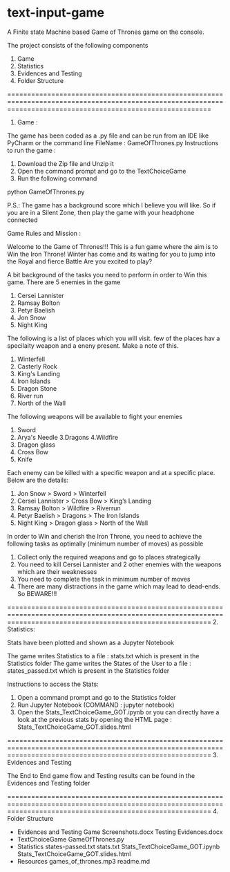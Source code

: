 # text-input-game
A Finite state Machine based Game of Thrones game on the console.

The project consists of the following components

1. Game
2. Statistics
3. Evidences and Testing
4. Folder Structure

===============================================================================================================================================================
1. Game :

The game has been coded as a .py file and can be run from an IDE like PyCharm or the command line
FileName : GameOfThrones.py
Instructions to run the game :
1. Download the Zip file and Unzip it
2. Open the command prompt and go to the TextChoiceGame
3. Run the following command

python GameOfThrones.py

P.S.: The game has a background score which I believe you will like. So if you are in a Silent Zone, then play the game with your headphone connected


Game Rules and Mission :

Welcome to the Game of Thrones!!!
This is a fun game where the aim is to Win the Iron Throne!
Winter has come and its waiting for you to jump into the Royal and fierce Battle
Are you excited to play?

A bit background of the tasks you need to perform in order to Win this game.
There are 5 enemies in the game
1. Cersei Lannister
2. Ramsay Bolton
3. Petyr Baelish
4. Jon Snow
5. Night King

The following is a list of places which you will visit. few of the places hav a specilaity weapon and a eneny present. Make a note of this.
1. Winterfell
2. Casterly Rock
3. King's Landing
4. Iron Islands
5. Dragon Stone
6. River run
7. North of the Wall

The following weapons will be available to fight your enemies
1. Sword
2. Arya's Needle
3.Dragons
4.Wildfire
5. Dragon glass
6. Cross Bow
7. Knife


Each enemy can be killed with a specific weapon and at a specific place. Below are the details:
1. Jon Snow > Sword > Winterfell
2. Cersei Lannister > Cross Bow > King’s Landing
3. Ramsay Bolton > Wildfire > Riverrun
4. Petyr Baelish > Dragons > The Iron Islands
5. Night King > Dragon glass > North of the Wall

In order to Win and cherish the Iron Throne, you need to achieve the following tasks as optimally (minimum number of moves) as possible
1. Collect only the required weapons and go to places strategically
2. You need to kill Cersei Lannister and 2 other enemies with the weapons which are their weaknesses
3. You need to complete the task in minimum number of moves
4. There are many distractions in the game which may lead to dead-ends. So BEWARE!!!

===============================================================================================================================================================
2. Statistics:

Stats have been plotted and shown as a Jupyter Notebook

The game writes Statistics to a file : stats.txt which is present in the Statistics folder
The game writes the States of the User to a file : states_passed.txt which is present in the Statistics folder


Instructions to access the Stats: 
1. Open a command prompt and go to the Statistics folder
2. Run Jupyter Notebook (COMMAND : jupyter notebook)
3. Open the Stats_TextChoiceGame_GOT.ipynb or you can directly have a look at the previous stats by opening the HTML page : Stats_TextChoiceGame_GOT.slides.html

===============================================================================================================================================================
3. Evidences and Testing

The End to End game flow and Testing results can be found in the Evidences and Testing folder

===============================================================================================================================================================
4. Folder Structure

- Evidences and Testing
        Game Screenshots.docx
        Testing Evidences.docx
- TextChoiceGame
        GameOfThrones.py
- Statistics
        states-passed.txt
        stats.txt
        Stats_TextChoiceGame_GOT.ipynb
        Stats_TextChoiceGame_GOT.slides.html
- Resources
        games_of_thrones.mp3
readme.md 
